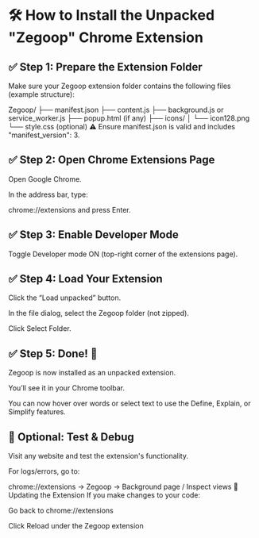 # 🛠 How to Install the Unpacked "Zegoop" Chrome Extension
## ✅ Step 1: Prepare the Extension Folder
Make sure your Zegoop extension folder contains the following files (example structure):


Zegoop/
├── manifest.json
├── content.js
├── background.js or service_worker.js
├── popup.html (if any)
├── icons/
│   └── icon128.png
└── style.css (optional)
⚠️ Ensure manifest.json is valid and includes "manifest_version": 3.

## ✅ Step 2: Open Chrome Extensions Page
Open Google Chrome.

In the address bar, type:

chrome://extensions
and press Enter.

## ✅ Step 3: Enable Developer Mode
Toggle Developer mode ON (top-right corner of the extensions page).

## ✅ Step 4: Load Your Extension
Click the “Load unpacked” button.

In the file dialog, select the Zegoop folder (not zipped).

Click Select Folder.

## ✅ Step 5: Done! 🎉
Zegoop is now installed as an unpacked extension.

You’ll see it in your Chrome toolbar.

You can now hover over words or select text to use the Define, Explain, or Simplify features.

## 🧪 Optional: Test & Debug
Visit any website and test the extension's functionality.

For logs/errors, go to:

chrome://extensions
→ Zegoop → Background page / Inspect views
🔄 Updating the Extension
If you make changes to your code:

Go back to chrome://extensions

Click Reload under the Zegoop extension
